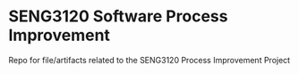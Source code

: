 # SENG3120 Software Process Improvement

Repo for file/artifacts related to the SENG3120 Process Improvement Project
